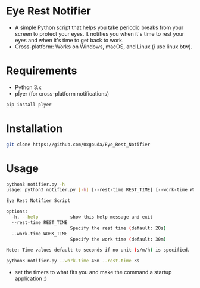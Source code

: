 # Eye Rest Notifier
- A simple Python script that helps you take periodic breaks from your screen to protect your eyes. It notifies you when it's time to rest your eyes and when it's time to get back to work.
- Cross-platform: Works on Windows, macOS, and Linux (i use linux btw).

# Requirements
- Python 3.x
- plyer (for cross-platform notifications)
```bash
pip install plyer
```
# Installation
```bash
git clone https://github.com/0xgouda/Eye_Rest_Notifier
```

# Usage
```bash
python3 notifier.py -h
usage: python3 notifier.py [-h] [--rest-time REST_TIME] [--work-time WORK_TIME]

Eye Rest Notifier Script

options:
  -h, --help            show this help message and exit
  --rest-time REST_TIME
                        Specify the rest time (default: 20s)
  --work-time WORK_TIME
                        Specify the work time (default: 30m)

Note: Time values default to seconds if no unit (s/m/h) is specified.
```

```bash
python3 notifier.py --work-time 45m --rest-time 3s
```

- set the timers to what fits you and make the command a startup application :)
